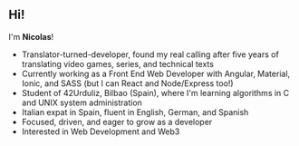 ## Hi!

I'm **Nicolas**!

- Translator-turned-developer, found my real calling after five years of translating video games, series, and technical texts
- Currently working as a Front End Web Developer with Angular, Material, Ionic, and SASS (but I can React and Node/Express too!)
- Student of 42Urduliz, Bilbao (Spain), where I'm learning algorithms in C and UNIX system administration
- Italian expat in Spain, fluent in English, German, and Spanish
- Focused, driven, and eager to grow as a developer
- Interested in Web Development and Web3
